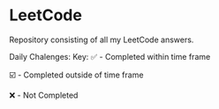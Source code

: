 # LeetCode
Repository consisting of all my LeetCode answers.

Daily Chalenges:
Key:
:white_check_mark: - Completed within time frame

:ballot_box_with_check: - Completed outside of time frame

:x: - Not Completed
